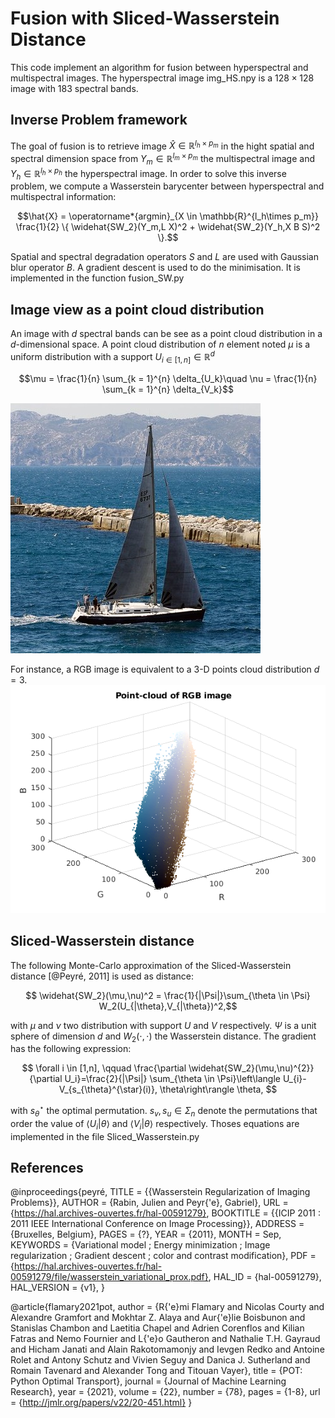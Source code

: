 # Fusion with Sliced-Wasserstein Distance 

This code implement an algorithm for fusion between hyperspectral and multispectral images. The hyperspectral image img_HS.npy is a $128\times 128$ image with $183$ spectral bands.

## Inverse Problem framework 

The goal of fusion is to retrieve image $\hat{X} \in \mathbb{R}^{l_h\times p_m}$ in the hight spatial and spectral dimension space from $Y_m \in \mathbb{R}^{l_m\times p_m}$ the multispectral image and $Y_h \in \mathbb{R}^{l_h\times p_h}$ the hyperspectral image. In order to solve this inverse problem, we compute a Wasserstein barycenter between hyperspectral and multispectral information:

$$\hat{X} = \operatorname*{argmin}_{X \in \mathbb{R}^{l_h\times p_m}} \frac{1}{2} \{ \widehat{SW_2}(Y_m,L X)^2 + \widehat{SW_2}(Y_h,X B S)^2 \}.$$

Spatial and spectral degradation operators $S$ and $L$ are used with Gaussian blur operator $B$. A gradient descent is used to do the minimisation. It is implemented in the function fusion_SW.py
## Image view as a point cloud distribution

An image with $d$ spectral bands can be see as a point cloud distribution in a $d$-dimensional space. A point cloud distribution of $n$ element noted $\mu$ is a uniform distribution with a support $U_{i \in [1,n]} \in \mathbb{R}^{d}$

$$\mu = \frac{1}{n} \sum_{k = 1}^{n} \delta_{U_k}\quad \nu = \frac{1}{n} \sum_{k = 1}^{n} \delta_{V_k}$$

![boat3](/figures/boat3.jpg)

For instance, a RGB image is equivalent to a 3-D points cloud distribution $d=3$. 
![RGB_points](/figures/RGB_points.png) 

## Sliced-Wasserstein distance 

The following Monte-Carlo approximation of the Sliced-Wasserstein distance [@Peyré, 2011] is used as distance:

$$ \widehat{SW_2}(\mu,\nu)^2 = \frac{1}{|\Psi|}\sum_{\theta \in \Psi} W_2(U_{|\theta},V_{|\theta})^2,$$

with $\mu$ and $\nu$ two distribution with support $U$ and $V$ respectively. $\Psi$ is a unit sphere of dimension $d$ and $W_2(\cdot,\cdot)$ the Wasserstein distance. The gradient has the following expression:

$$ \forall i \in [1,n], \qquad \frac{\partial \widehat{SW_2}(\mu,\nu)^{2}}{\partial U_i}=\frac{2}{|\Psi|} \sum_{\theta \in \Psi}\left\langle U_{i}-V_{s_{\theta}^{\star}(i)}, \theta\right\rangle \theta, $$

with $s_{\theta}^{\star}$ the optimal permutation. $s_v, s_u \in \Sigma_{n}$ denote the permutations that order the value of $\langle U_i | \theta \rangle$ and $\langle V_i | \theta \rangle$ respectively. Thoses equations are implemented in the file Sliced_Wasserstein.py

## References
@inproceedings{peyré,
  TITLE = {{Wasserstein Regularization of Imaging Problems}},
  AUTHOR = {Rabin, Julien and Peyr{\'e}, Gabriel},
  URL = {https://hal.archives-ouvertes.fr/hal-00591279},
  BOOKTITLE = {{ICIP 2011 : 2011 IEEE International Conference on Image Processing}},
  ADDRESS = {Bruxelles, Belgium},
  PAGES = {?},
  YEAR = {2011},
  MONTH = Sep,
  KEYWORDS = {Variational model ; Energy minimization ; Image regularization ; Gradient descent ; color and contrast modification},
  PDF = {https://hal.archives-ouvertes.fr/hal-00591279/file/wasserstein_variational_prox.pdf},
  HAL_ID = {hal-00591279},
  HAL_VERSION = {v1},
}

@article{flamary2021pot, author = {R{'e}mi Flamary and Nicolas Courty and Alexandre Gramfort and Mokhtar Z. Alaya and Aur{'e}lie Boisbunon and Stanislas Chambon and Laetitia Chapel and Adrien Corenflos and Kilian Fatras and Nemo Fournier and L{'e}o Gautheron and Nathalie T.H. Gayraud and Hicham Janati and Alain Rakotomamonjy and Ievgen Redko and Antoine Rolet and Antony Schutz and Vivien Seguy and Danica J. Sutherland and Romain Tavenard and Alexander Tong and Titouan Vayer}, title = {POT: Python Optimal Transport}, journal = {Journal of Machine Learning Research}, year = {2021}, volume = {22}, number = {78}, pages = {1-8}, url = {http://jmlr.org/papers/v22/20-451.html} }